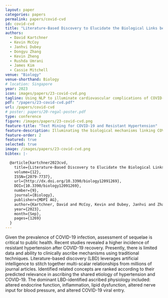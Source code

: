 ```yaml
---
layout: paper
categories: papers
permalink: papers/covid-cvd
id: covid-cvd
title: "Literature-Based Discovery to Elucidate the Biological Links between Resistant Hypertension and COVID-19"
authors:
  - David Kartchner
  - Kevin McCoy
  - Janhvi Dubey
  - Dongyu Zhang
  - Kevin Zheng
  - Rushda Umrani
  - James Kim
  - Cassie Mitchell
venue: "Biology"
venue-shorthand: Biology
# location: Singapore
year: 2023
icon: images/papers/23-covid-cvd.png
tagline: Using NLP to illuminate cardiovascular complications of COVID-19
pdf: "/papers/23-covid-cvd.pdf"
url: /papers/covid-cvd
# poster: papers/20-regal-poster.pdf
type: conference
figure: /images/papers/23-covid-cvd.png
feature-title: "Text Mining for COVID-19 and Resistant Hypertension"
feature-description: Illuminating the biological mechanisms linking COVID-19 to Resistant Hypertension with NLP
feature-order: 2
featured: true
selected: true
image: /images/papers/23-covid-cvd.png
bibtex: |-

  @article{kartchner2023cvd, 
    title={Literature-Based Discovery to Elucidate the Biological Links between Resistant Hypertension and COVID-19}, 
    volume={12}, 
    ISSN={2079-7737}, 
    url={http://dx.doi.org/10.3390/biology12091269}, 
    DOI={10.3390/biology12091269}, 
    number={9}, 
    journal={Biology}, 
    publisher={MDPI AG}, 
    author={Kartchner, David and McCoy, Kevin and Dubey, Janhvi and Zhang, Dongyu and Zheng, Kevin and Umrani, Rushda and Kim, James J. and Mitchell, Cassie S.}, 
    year={2023}, 
    month={Sep}, 
    pages={1269} 
  }
---
```


  Given the prevalence of COVID-19 infection, assessment of sequelae is critical to public health. Recent studies revealed a higher incidence of resistant hypertension after COVID-19 recovery. Presently, there is limited data and ability to clinically ascribe mechanisms using traditional techniques. Literature-based discovery (LBD) leverages artificial intelligence to stitch together multi-scalar relationships from millions of journal articles. Identified related concepts are ranked according to their predicted relevance in ascribing the shared etiology of hypertension and COVID-19. The dominant LBD-identified ascribed physiology included: altered endocrine function, inflammation, lipid dysfunction, altered nerve input for blood pressure, and altered COVID-19 viral entry.